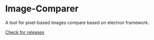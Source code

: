 # Image-Comparer
A tool for pixel-based images compare based on electron framework.

[Check for releases](https://github.com/adahbingee/image-compare/releases)
